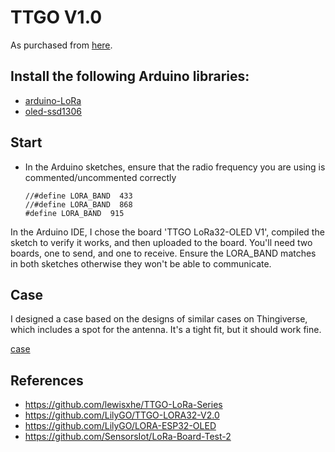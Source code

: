 TTGO V1.0
==============================
As purchased from [here](https://www.banggood.com/2Pcs-Wemos-TTGO-LORA32-868915Mhz-ESP32-LoRa-OLED-0_96-Inch-Blue-Display-p-1239769.html).

## Install the following Arduino libraries:
- [arduino-LoRa](https://github.com/sandeepmistry/arduino-LoRa)
- [oled-ssd1306](https://github.com/ThingPulse/esp8266-oled-ssd1306)

## Start
- In the Arduino sketches, ensure that the radio frequency you are using is commented/uncommented correctly
    ```
    //#define LORA_BAND  433
    //#define LORA_BAND  868
    #define LORA_BAND  915
    ```

In the Arduino IDE, I chose the board 'TTGO LoRa32-OLED V1', compiled the sketch
to verify it works, and then uploaded to the board.  You'll need two boards,
one to send, and one to receive. Ensure the LORA_BAND matches in both sketches
otherwise they won't be able to communicate.

## Case
I designed a case based on the designs of similar cases on Thingiverse, which
includes a spot for the antenna.  It's a tight fit, but it should work fine.

[case](https://www.thingiverse.com/thing:3443245)

## References
- https://github.com/lewisxhe/TTGO-LoRa-Series
- https://github.com/LilyGO/TTGO-LORA32-V2.0
- https://github.com/LilyGO/LORA-ESP32-OLED
- https://github.com/SensorsIot/LoRa-Board-Test-2
